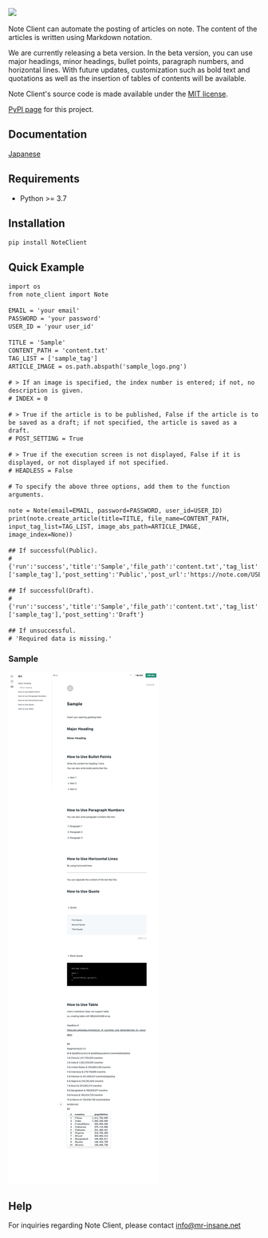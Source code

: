 ![](https://mr-insane.net/wp-content/uploads/2023/10/NoteClient.png)

Note Client can automate the posting of articles on note. The content of the articles is written using Markdown notation.  

We are currently releasing a beta version. In the beta version, you can use major headings, minor headings, bullet points, paragraph numbers, and horizontal lines. With future updates, customization such as bold text and quotations as well as the insertion of tables of contents will be available.

Note Client's source code is made available under the [MIT license](https://github.com/Mr-SuperInsane/NoteClient/blob/main/LICENSE).  

[PyPI page](https://pypi.org/project/NoteClient) for this project.

## Documentation

[Japanese](https://note.com/naokun_gadget/n/naf129cb5f34b)

## Requirements

- Python >= 3.7

## Installation

```
pip install NoteClient
```

## Quick Example

```
import os
from note_client import Note

EMAIL = 'your email'
PASSWORD = 'your password'
USER_ID = 'your user_id'

TITLE = 'Sample'
CONTENT_PATH = 'content.txt'
TAG_LIST = ['sample_tag']
ARTICLE_IMAGE = os.path.abspath('sample_logo.png')

# > If an image is specified, the index number is entered; if not, no description is given.
# INDEX = 0

# > True if the article is to be published, False if the article is to be saved as a draft; if not specified, the article is saved as a draft.
# POST_SETTING = True

# > True if the execution screen is not displayed, False if it is displayed, or not displayed if not specified.
# HEADLESS = False

# To specify the above three options, add them to the function arguments.

note = Note(email=EMAIL, password=PASSWORD, user_id=USER_ID)
print(note.create_article(title=TITLE, file_name=CONTENT_PATH, input_tag_list=TAG_LIST, image_abs_path=ARTICLE_IMAGE, image_index=None))

## If successful(Public).
# {'run':'success','title':'Sample','file_path':'content.txt','tag_list':['sample_tag'],'post_setting':'Public','post_url':'https://note.com/USER_ID/n/abc123'}

## If successful(Draft).
# {'run':'success','title':'Sample','file_path':'content.txt','tag_list':['sample_tag'],'post_setting':'Draft'}

## If unsuccessful.
# 'Required data is missing.'
```


### Sample
![Sample](sample.png)

## Help

For inquiries regarding Note Client, please contact [info@mr-insane.net](info@mr-insane.net)

